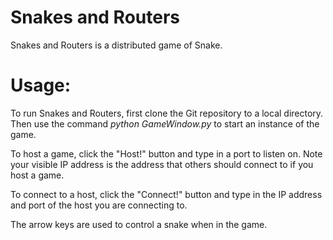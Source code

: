 # Snakes and Routers
Snakes and Routers is a distributed game of Snake.

# Usage: 
To run Snakes and Routers, first clone the Git repository to a local directory. Then use the command _python GameWindow.py_ to start an instance of the game. 

To host a game, click the "Host!" button and type in a port to listen on. Note your visible IP address is the address that others should connect to if you host a game. 

To connect to a host, click the "Connect!" button and type in the IP address and port of the host you are connecting to.

The arrow keys are used to control a snake when in the game.
